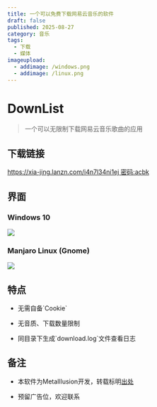 ```yaml
---
title: 一个可以免费下载网易云音乐的软件
draft: false
published: 2025-08-27
category: 音乐
tags:
  - 下载
  - 媒体
imageupload:
  - addimage: /windows.png
  - addimage: /linux.png
---
```

# DownList

> 一个可以无限制下载网易云音乐歌曲的应用

## 下载链接

[https://xia-jing.lanzn.com/i4n7l34ni1ej 密码:acbk](https://xia-jing.lanzn.com/i4n7l34ni1ej)

## 界面

### **Windows 10**

![](/windows.png)

### **Manjaro Linux (Gnome)**

![](/linux.png)

## 特点

*   无需自备\`Cookie\`
    
*   无音质、下载数量限制
    
*   同目录下生成\`download.log\`文件查看日志
    

## 备注

*   本软件为MetaIllusion开发，转载标明[出处](https://xia.shfu.cn)
    
*   预留广告位，欢迎联系